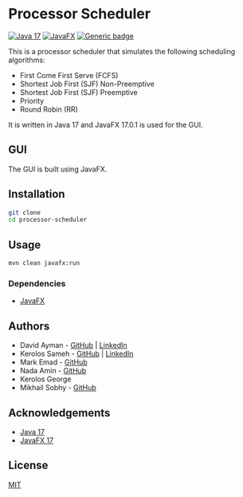 # Processor Scheduler
[![Java 17](https://img.shields.io/badge/Java-17-green.svg)](https://www.oracle.com/java/technologies/javase-jdk17-downloads.html)
[![JavaFX](https://img.shields.io/badge/JavaFX-17.0.1-red.svg)](https://gluonhq.com/products/javafx/)
[![Generic badge](https://img.shields.io/badge/License-MIT-blue.svg)](https://shields.io/)

This is a processor scheduler that simulates the following scheduling algorithms:
* First Come First Serve (FCFS)
* Shortest Job First (SJF) Non-Preemptive
* Shortest Job First (SJF) Preemptive
* Priority
* Round Robin (RR)

It is written in Java 17 and JavaFX 17.0.1 is used for the GUI.

## GUI
The GUI is built using JavaFX.

## Installation
```bash
git clone
cd processor-scheduler
```
## Usage
```bash
mvn clean javafx:run
```

### Dependencies
* [JavaFX](https://gluonhq.com/products/javafx/)

## Authors

- David Ayman - [GitHub](https://github.com/X3nonC0der) | [LinkedIn](https://www.linkedin.com/in/david-ayman/)
- Kerolos Sameh - [GitHub](https://github.com/KahrabaVv) | [LinkedIn](https://www.linkedin.com/in/kerolos--sameh/)
- Mark Emad - [GitHub](https://github.com/Markadies) 
- Nada Amin - [GitHub](https://github.com/Nada-Amin)
- Kerolos George
- Mikhail Sobhy - [GitHub](https://github.com/MikhailSobhy)

## Acknowledgements
* [Java 17](https://www.oracle.com/java/technologies/javase-jdk17-downloads.html)
* [JavaFX 17](https://gluonhq.com/products/javafx/)

## License
[MIT](https://choosealicense.com/licenses/mit/)
